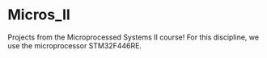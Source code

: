 # Micros_II
Projects from the Microprocessed Systems II course!
For this discipline, we use the microprocessor STM32F446RE.

